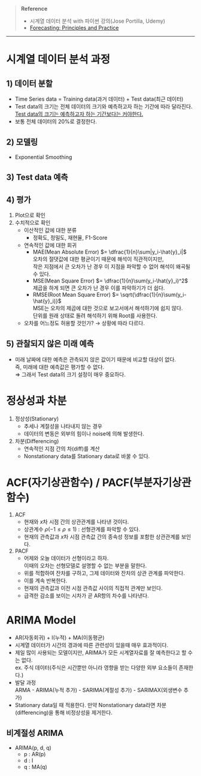 > **Reference**<br>
> * 시계열 데이터 분석 with 파이썬 강의(Jose Portilla, Udemy)
> * [Forecasting: Principles and Practice](https://otexts.com/fppkr/expsmooth.html)
---

# **시계열 데이터 분석 과정**
## **1) 데이터 분할**
* Time Series data = Training data(과거 데이터) + Test data(최근 데이터)
* Test data의 크기는 전체 데이터의 크기와 예측하고자 하는 기간에 따라 달라진다.<br>
<u>Test data의 크기는 예측하고자 하는 기간보다는 커야한다.</u>
* 보통 전체 데이터의 20%로 결정한다. 

## **2) 모델링**
* Exponential Smoothing

## **3) Test data 예측**

## **4) 평가**
1. Plot으로 확인
2. 수치적으로 확인
    * 이산적인 값에 대한 분류
        * 정확도, 정밀도, 재현율, F1-Score
    * 연속적인 값에 대한 회귀
        * MAE(Mean Absolute Error) $= \dfrac{1}{n}\sum|y_i-\hat{y}_i|$<br>
        오차의 절댓값에 대한 평균이기 때문에 해석이 직관적이지만,<br>
        작은 지점에서 큰 오차가 난 경우 이 지점을 파악할 수 없어 해석이 왜곡될 수 있다.
        * MSE(Mean Square Error) $= \dfrac{1}{n}\sum(y_i-\hat{y}_i)^2$<br>
        제곱을 하게 되면 큰 오차가 난 경우 이를 파악하기가 더 쉽다.
        * RMSE(Root Mean Square Error) $= \sqrt{\dfrac{1}{n}\sum(y_i-\hat{y}_i)}$<br>
        MSE는 오차의 제곱에 대한 것으로 보고서에서 해석하기에 쉽지 않다.<br>
        단위를 원래 상태로 돌려 해석하기 위해 Root를 사용한다.  
    * 오차를 어느정도 허용할 것인가? $\rightarrow$ 상황에 따라 다르다.

## **5) 관찰되지 않은 미래 예측**
* 미래 날짜에 대한 예측은 관측되지 않은 값이기 때문에 비교할 대상이 없다.<br>
즉, 미래에 대한 예측값은 평가할 수 없다.<br>
$\Rightarrow$ 그래서 Test data의 크기 설정이 매우 중요하다.

# **정상성과 차분**
1. 정상성(Stationary)
    * 추세나 계절성을 나타내지 않는 경우
    * 데이터의 변동은 외부의 힘이나 noise에 의해 발생한다. 
2. 차분(Differencing)
    * 연속적인 지점 간의 차(diff)를 계산
    * Nonstationary data를 Stationary data로 바꿀 수 있다. 

# **ACF(자기상관함수) / PACF(부분자기상관함수)**
1. ACF
    * 현재와 $x$차 시점 간의 상관관계를 나타낸 것이다.
    * 상관계수 $\rho(-1\leq \rho\leq 1)$ : 선형관계를 파악할 수 있다.
    * 현재의 관측값과 $x$차  시점 관측값 간의 종속성 정보를 포함한 상관관계를 보인다.
2. PACF
    * 어제와 오늘 데이터가 선형이라고 하자.<br>
    이때의 오차는 선형모델로 설명할 수 없는 부분을 말한다. 
    * 위를 적합하여 잔차를 구하고, 그제 데이터와 잔차의 상관 관계를 파악한다. 
    * 이를 계속 반복한다.
    * 현재의 관측값과 이전 시점 관측값 사이의 직접적 관계만 보인다.
    * 급격한 감소를 보이는 시차가 곧 AR항의 차수를 나타낸다.

# **ARIMA Model**
* AR(자동회귀) + I(누적) + MA(이동평균)
* 시계열 데이터가 시간의 경과에 따른 관련성이 있을때 매우 효과적이다. 
* 제일 많이 사용되는 모델이지만, ARIMA가 모든 시계열자료를 잘 예측한다고 할 수는 없다. <br>
ex. 주식 데이터(주식은 시간뿐만 아니라 영향을 받는 다양한 외부 요소들이 존재한다.)
* 발달 과정<br>
ARMA - ARIMA(누적 추가) - SARIMA(계절성 추가) - SARIMAX(외생변수 추가)
* Stationary data일 때 적용한다. 만약 Nonstationary data라면 차분(differencing)을 통해 비정상성을 제거한다. 

## **비계절성 ARIMA**
* ARIMA(p, d, q)
    * p : AR(p)
    * d : I
    * q : MA(q)